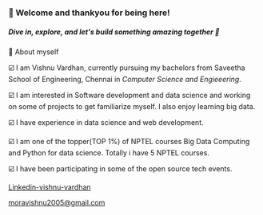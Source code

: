 ### 👋 Welcome and thankyou for being here! 

##### Dive in, explore, and let's build something amazing together 🚀

🌴 About myself

☑️ I am Vishnu Vardhan, currently pursuing my bachelors from Saveetha School of Engineering, Chennai in *Computer Science and Engieeering*.

☑️ I am interested in Software development and data science and working on some of projects to get familiarize myself. I also enjoy learning big data.

☑️ I have experience in data science and web development.

☑️ I am one of the topper(TOP 1%) of NPTEL courses Big Data Computing and Python for data science. Totally i have 5 NPTEL courses.

☑️ I have been participating in some of the open source tech events.


[Linkedin-vishnu-vardhan](https://www.linkedin.com/in/vishnuvardhanmora/)

[moravishnu2005@gmail.com](moravishnu2005@gmail.com)

<!--
**vishnumora79/vishnumora79** is a ✨ _special_ ✨ repository because its `README.md` (this file) appears on your GitHub profile.

Here are some ideas to get you started:

- 🔭 I’m currently working on ...
- 🌱 I’m currently learning ...
- 👯 I’m looking to collaborate on ...
- 🤔 I’m looking for help with ...
- 💬 Ask me about ...
- 📫 How to reach me: ...
- 😄 Pronouns: ...
- ⚡ Fun fact: ...
-->
